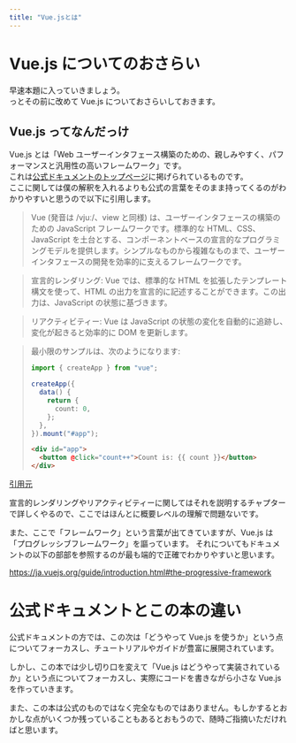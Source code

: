 ```yaml
---
title: "Vue.jsとは"
---
```


# Vue.js についてのおさらい

早速本題に入っていきましょう。  
っとその前に改めて Vue.js についておさらいしておきます。

## Vue.js ってなんだっけ

Vue.js とは「Web ユーザーインタフェース構築のための、親しみやすく、パフォーマンスと汎用性の高いフレームワーク」です。  
これは[公式ドキュメントのトップページ](https://ja.vuejs.org/)に掲げられているものです。  
ここに関しては僕の解釈を入れるよりも公式の言葉をそのまま持ってくるのがわかりやすいと思うので以下に引用します。

> Vue (発音は /vjuː/、view と同様) は、ユーザーインタフェースの構築のための JavaScript フレームワークです。標準的な HTML、CSS、JavaScript を土台とする、コンポーネントベースの宣言的なプログラミングモデルを提供します。シンプルなものから複雑なものまで、ユーザーインタフェースの開発を効率的に支えるフレームワークです。

> 宣言的レンダリング: Vue では、標準的な HTML を拡張したテンプレート構文を使って、HTML の出力を宣言的に記述することができます。この出力は、JavaScript の状態に基づきます。

> リアクティビティー: Vue は JavaScript の状態の変化を自動的に追跡し、変化が起きると効率的に DOM を更新します。

> 最小限のサンプルは、次のようになります:
>
> ```ts
> import { createApp } from "vue";
>
> createApp({
>   data() {
>     return {
>       count: 0,
>     };
>   },
> }).mount("#app");
> ```
>
> ```html
> <div id="app">
>   <button @click="count++">Count is: {{ count }}</button>
> </div>
> ```

[引用元](https://ja.vuejs.org/guide/introduction.html#what-is-vue)

宣言的レンダリングやリアクティビティーに関してはそれを説明するチャプターで詳しくやるので、ここではほんとに概要レベルの理解で問題ないです。

また、ここで「フレームワーク」という言葉が出てきていますが、Vue.js は「プログレッシブフレームワーク」を謳っています。
それについてもドキュメントの以下の部部を参照するのが最も端的で正確でわかりやすいと思います。

https://ja.vuejs.org/guide/introduction.html#the-progressive-framework

# 公式ドキュメントとこの本の違い

公式ドキュメントの方では、この次は「どうやって Vue.js を使うか」という点についてフォーカスし、チュートリアルやガイドが豊富に展開されています。

しかし、この本では少し切り口を変えて「Vue.js はどうやって実装されているか」という点についてフォーカスし、実際にコードを書きながら小さな Vue.js を作っていきます。

また、この本は公式のものではなく完全なものではありません。もしかするとおかしな点がいくつか残っていることもあるとおもうので、随時ご指摘いただければと思います。
